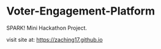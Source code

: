 # Voter-Engagement-Platform
SPARK! Mini Hackathon Project.

visit site at:
https://zaching17.github.io

